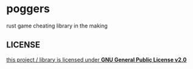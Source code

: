 # poggers
rust game cheating library in the making


## LICENSE
[this project / library is licensed under **GNU General Public License v2.0**](https://github.com/pozm/poggers/blob/master/LICENSE)

​